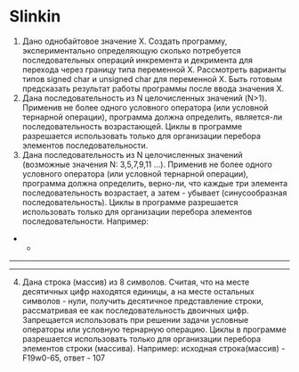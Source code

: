 # Slinkin

1) Дано однобайтовое значение X. Создать программу, экспериментально определяющую сколько потребуется последовательных операций инкремента и декримента для перехода через границу типа переменной X. Рассмотреть варианты типов signed char и unsigned char для переменной X. Быть готовым предсказать результат работы программы после ввода значения X.
2) Дана последовательность из N целочисленных значений (N>1). Применив не более одного условного оператора (или условной тернарной операции), программа должна определить, является-ли последовательность возрастающей. Циклы в программе разрешается использовать только для организации перебора элементов последовательности.
3) Дана последовательность из N целочисленных значений (возможные значения N: 3,5,7,9,11 ...). Применив не более одного условного оператора (или условной тернарной операции), программа должна определить, верно-ли, что каждые три элемента последовательность возрастает, а затем - убывает (синусообразная последовательность). Циклы в программе разрешается использовать только для организации перебора элементов последовательности. Например:
  *   *
 * * * *
*   *   *
4) Дана строка (массив) из 8 символов. Считая, что на месте десятичных цифр находятся единицы, а на месте остальных символов - нули, получить десятичное представление строки, рассматривая ее как последовательность двоичных цифр. Запрещается использовать при решении задачи условные операторы или условную тернарную операцию. Циклы в программе разрешается использовать только для организации перебора элементов строки (массива). Например: исходная строка(массив) - F19w0-65, ответ - 107
